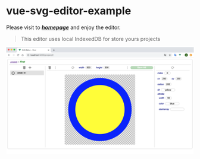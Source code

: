 # vue-svg-editor-example

Please visit to ***[homepage](https://a-n-k.github.io/vue-svg-editor-example/)*** and enjoy the editor.

> This editor uses local IndexedDB for store yours projects

![screenshot](docs/images/screenshot.png) 

